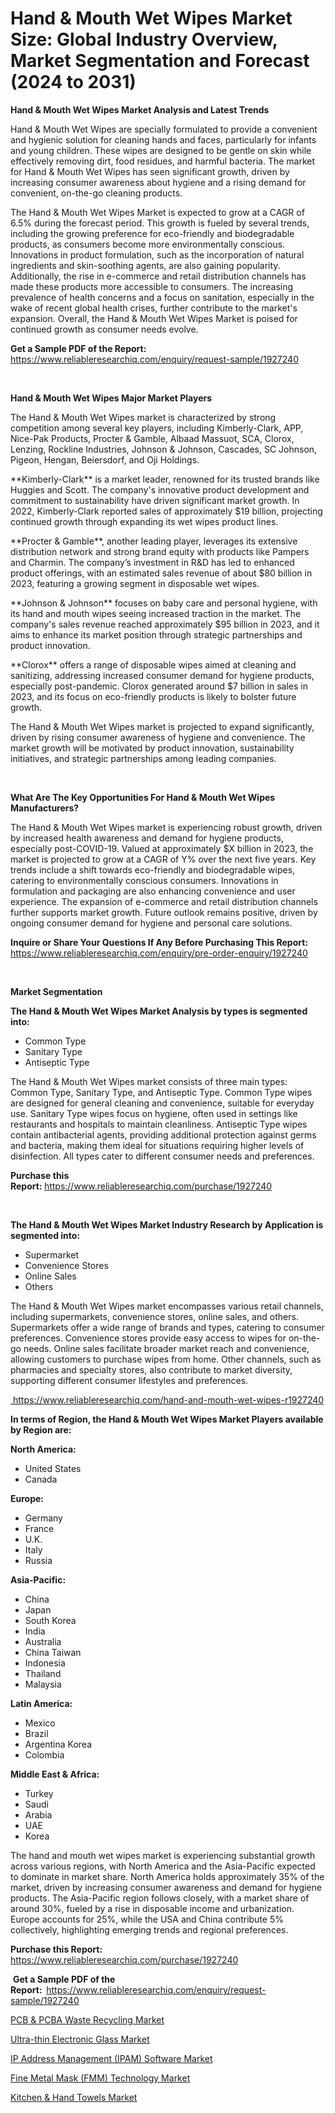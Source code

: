 <p><h1>Hand & Mouth Wet Wipes Market Size: Global Industry Overview, Market Segmentation and Forecast (2024 to 2031)</h1></p><p><strong>Hand & Mouth Wet Wipes Market Analysis and Latest Trends</strong></p>
<p><p>Hand & Mouth Wet Wipes are specially formulated to provide a convenient and hygienic solution for cleaning hands and faces, particularly for infants and young children. These wipes are designed to be gentle on skin while effectively removing dirt, food residues, and harmful bacteria. The market for Hand & Mouth Wet Wipes has seen significant growth, driven by increasing consumer awareness about hygiene and a rising demand for convenient, on-the-go cleaning products.</p><p>The Hand & Mouth Wet Wipes Market is expected to grow at a CAGR of 6.5% during the forecast period. This growth is fueled by several trends, including the growing preference for eco-friendly and biodegradable products, as consumers become more environmentally conscious. Innovations in product formulation, such as the incorporation of natural ingredients and skin-soothing agents, are also gaining popularity. Additionally, the rise in e-commerce and retail distribution channels has made these products more accessible to consumers. The increasing prevalence of health concerns and a focus on sanitation, especially in the wake of recent global health crises, further contribute to the market's expansion. Overall, the Hand & Mouth Wet Wipes Market is poised for continued growth as consumer needs evolve.</p></p>
<p><strong>Get a Sample PDF of the Report:&nbsp;</strong> <a href="https://www.reliableresearchiq.com/enquiry/request-sample/1927240?utm_campaign=1732&utm_medium=2&utm_source=Github&utm_content=ia&utm_term=25102024&utm_id=hand-mouth-wet-wipes">https://www.reliableresearchiq.com/enquiry/request-sample/1927240</a></p>
<p>&nbsp;</p>
<p><strong>Hand & Mouth Wet Wipes Major Market Players</strong></p>
<p><p>The Hand & Mouth Wet Wipes market is characterized by strong competition among several key players, including Kimberly-Clark, APP, Nice-Pak Products, Procter & Gamble, Albaad Massuot, SCA, Clorox, Lenzing, Rockline Industries, Johnson & Johnson, Cascades, SC Johnson, Pigeon, Hengan, Beiersdorf, and Oji Holdings. </p><p>**Kimberly-Clark** is a market leader, renowned for its trusted brands like Huggies and Scott. The company's innovative product development and commitment to sustainability have driven significant market growth. In 2022, Kimberly-Clark reported sales of approximately $19 billion, projecting continued growth through expanding its wet wipes product lines.</p><p>**Procter & Gamble**, another leading player, leverages its extensive distribution network and strong brand equity with products like Pampers and Charmin. The company’s investment in R&D has led to enhanced product offerings, with an estimated sales revenue of about $80 billion in 2023, featuring a growing segment in disposable wet wipes.</p><p>**Johnson & Johnson** focuses on baby care and personal hygiene, with its hand and mouth wipes seeing increased traction in the market. The company's sales revenue reached approximately $95 billion in 2023, and it aims to enhance its market position through strategic partnerships and product innovation.</p><p>**Clorox** offers a range of disposable wipes aimed at cleaning and sanitizing, addressing increased consumer demand for hygiene products, especially post-pandemic. Clorox generated around $7 billion in sales in 2023, and its focus on eco-friendly products is likely to bolster future growth.</p><p>The Hand & Mouth Wet Wipes market is projected to expand significantly, driven by rising consumer awareness of hygiene and convenience. The market growth will be motivated by product innovation, sustainability initiatives, and strategic partnerships among leading companies.</p></p>
<p>&nbsp;</p>
<p><strong>What Are The Key Opportunities For Hand & Mouth Wet Wipes Manufacturers?</strong></p>
<p><p>The Hand & Mouth Wet Wipes market is experiencing robust growth, driven by increased health awareness and demand for hygiene products, especially post-COVID-19. Valued at approximately $X billion in 2023, the market is projected to grow at a CAGR of Y% over the next five years. Key trends include a shift towards eco-friendly and biodegradable wipes, catering to environmentally conscious consumers. Innovations in formulation and packaging are also enhancing convenience and user experience. The expansion of e-commerce and retail distribution channels further supports market growth. Future outlook remains positive, driven by ongoing consumer demand for hygiene and personal care solutions.</p></p>
<p><strong>Inquire or Share Your Questions If Any Before Purchasing This Report:</strong> <a href="https://www.reliableresearchiq.com/enquiry/pre-order-enquiry/1927240?utm_campaign=1732&utm_medium=2&utm_source=Github&utm_content=ia&utm_term=25102024&utm_id=hand-mouth-wet-wipes">https://www.reliableresearchiq.com/enquiry/pre-order-enquiry/1927240</a></p>
<p>&nbsp;</p>
<p><strong>Market Segmentation</strong></p>
<p><strong>The Hand & Mouth Wet Wipes Market Analysis by types is segmented into:</strong></p>
<p><ul><li>Common Type</li><li>Sanitary Type</li><li>Antiseptic Type</li></ul></p>
<p><p>The Hand & Mouth Wet Wipes market consists of three main types: Common Type, Sanitary Type, and Antiseptic Type. Common Type wipes are designed for general cleaning and convenience, suitable for everyday use. Sanitary Type wipes focus on hygiene, often used in settings like restaurants and hospitals to maintain cleanliness. Antiseptic Type wipes contain antibacterial agents, providing additional protection against germs and bacteria, making them ideal for situations requiring higher levels of disinfection. All types cater to different consumer needs and preferences.</p></p>
<p><strong>Purchase this Report:&nbsp;</strong><a href="https://www.reliableresearchiq.com/purchase/1927240?utm_campaign=1732&utm_medium=2&utm_source=Github&utm_content=ia&utm_term=25102024&utm_id=hand-mouth-wet-wipes">https://www.reliableresearchiq.com/purchase/1927240</a></p>
<p>&nbsp;</p>
<p><strong>The Hand & Mouth Wet Wipes Market Industry Research by Application is segmented into:</strong></p>
<p><ul><li>Supermarket</li><li>Convenience Stores</li><li>Online Sales</li><li>Others</li></ul></p>
<p><p>The Hand & Mouth Wet Wipes market encompasses various retail channels, including supermarkets, convenience stores, online sales, and others. Supermarkets offer a wide range of brands and types, catering to consumer preferences. Convenience stores provide easy access to wipes for on-the-go needs. Online sales facilitate broader market reach and convenience, allowing customers to purchase wipes from home. Other channels, such as pharmacies and specialty stores, also contribute to market diversity, supporting different consumer lifestyles and preferences.</p></p>
<p><a href="https://www.reliableresearchiq.com/hand-and-mouth-wet-wipes-r1927240?utm_campaign=1732&utm_medium=2&utm_source=Github&utm_content=ia&utm_term=25102024&utm_id=hand-mouth-wet-wipes">&nbsp;https://www.reliableresearchiq.com/hand-and-mouth-wet-wipes-r1927240</a></p>
<p><strong>In terms of Region, the Hand & Mouth Wet Wipes Market Players available by Region are:</strong></p>
<p>
    <p> <strong> North America: </strong>
        <ul>
            <li>United States</li>
            <li>Canada</li>
        </ul>
        </p> 
    <p> <strong> Europe: </strong>
        <ul>
            <li>Germany</li>
            <li>France</li>
            <li>U.K.</li>
            <li>Italy</li>
            <li>Russia</li>
        </ul>
        </p> 
    <p> <strong> Asia-Pacific: </strong>
        <ul>
            <li>China</li>
            <li>Japan</li>
            <li>South Korea</li>
            <li>India</li>
            <li>Australia</li>
            <li>China Taiwan</li>
            <li>Indonesia</li>
            <li>Thailand</li>
            <li>Malaysia</li>
        </ul>
        </p> 
    <p> <strong> Latin America: </strong>
        <ul>
            <li>Mexico</li>
            <li>Brazil</li>
            <li>Argentina Korea</li>
            <li>Colombia</li>
        </ul>
        </p> 
    <p> <strong> Middle East & Africa: </strong>
        <ul>
            <li>Turkey</li>
            <li>Saudi</li>
            <li>Arabia</li>
            <li>UAE</li>
            <li>Korea</li>
        </ul>
    </p>
    </p>
<p><p>The hand and mouth wet wipes market is experiencing substantial growth across various regions, with North America and the Asia-Pacific expected to dominate in market share. North America holds approximately 35% of the market, driven by increasing consumer awareness and demand for hygiene products. The Asia-Pacific region follows closely, with a market share of around 30%, fueled by a rise in disposable income and urbanization. Europe accounts for 25%, while the USA and China contribute 5% collectively, highlighting emerging trends and regional preferences.</p></p>
<p><strong>Purchase this Report: </strong><a href="https://www.reliableresearchiq.com/purchase/1927240?utm_campaign=1732&utm_medium=2&utm_source=Github&utm_content=ia&utm_term=25102024&utm_id=hand-mouth-wet-wipes">https://www.reliableresearchiq.com/purchase/1927240</a></p>
<p>&nbsp;<strong>Get a Sample PDF of the Report:&nbsp;&nbsp;</strong><a href="https://www.reliableresearchiq.com/enquiry/request-sample/1927240?utm_campaign=1732&utm_medium=2&utm_source=Github&utm_content=ia&utm_term=25102024&utm_id=hand-mouth-wet-wipes">https://www.reliableresearchiq.com/enquiry/request-sample/1927240</a></p>
<p><strong></strong></p>
<p><p><a href="https://www.linkedin.com/pulse/unveiling-market-trends-global-pcb-pcba-waste-recycling-vtbsf?utm_campaign=1732&utm_medium=2&utm_source=Github&utm_content=ia&utm_term=25102024&utm_id=hand-mouth-wet-wipes">PCB & PCBA Waste Recycling Market</a></p><p><a href="https://www.linkedin.com/pulse/ultra-thin-electronic-glass-market-segmentation-applications-czcdc?utm_campaign=1732&utm_medium=2&utm_source=Github&utm_content=ia&utm_term=25102024&utm_id=hand-mouth-wet-wipes">Ultra-thin Electronic Glass Market</a></p><p><a href="https://www.linkedin.com/pulse/ip-address-management-ipam-software-market-trends-growth-hxqlf?utm_campaign=1732&utm_medium=2&utm_source=Github&utm_content=ia&utm_term=25102024&utm_id=hand-mouth-wet-wipes">IP Address Management (IPAM) Software Market</a></p><p><a href="https://www.linkedin.com/pulse/global-fine-metal-mask-fmm-technology-market-pulse-trends-growth-uubec?utm_campaign=1732&utm_medium=2&utm_source=Github&utm_content=ia&utm_term=25102024&utm_id=hand-mouth-wet-wipes">Fine Metal Mask (FMM) Technology Market</a></p><p><a href="https://github.com/AshikRahman665/Market-Research-Report-List-1/blob/main/kitchen-hand-towels-market.md?utm_campaign=1732&utm_medium=2&utm_source=Github&utm_content=ia&utm_term=25102024&utm_id=hand-mouth-wet-wipes">Kitchen & Hand Towels Market</a></p></p>